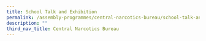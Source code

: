```yaml
---
title: School Talk and Exhibition
permalink: /assembly-programmes/central-narcotics-bureau/school-talk-and-exhibition/
description: ""
third_nav_title: Central Narcotics Bureau
---
```

